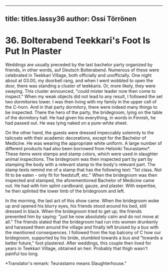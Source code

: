 
---

title: titles.lassy36
author: Ossi Törrönen
---


    
# 36. Bolterabend Teekkari's Foot Is Put In Plaster

Weddings are usually preceded by the last bachelor party organized by friends, in other words, auf Deutsch Bolterabend. Numerous of these were celebrated in Teekkari Village, both officially and unofficially. One night about at 03.00, my doorbell rang, and when I went wobbled to open the door, there was standing a cluster of teekkaris. Or, more likely, they were swaying. This cluster announced, "could mister leader now then come to inspect." When my weak objects did not lead to any result, I followed the set two dormitories lower. I was then living with my family in the upper cell of the C-horn. And in that party dormitory, there were indeed many things to be inspected. There the hero of the party, the bridegroom, lying on the table of the dormitory hall. He had given his everything, in words in Finnish, he had passed out. He was lying naked on a pure-white sheet.

On the other hand, the guests were dressed impeccably solemnly to the tailcoats with their academic decorations, except for the Bachelor of Medicine. He was wearing the appropriate white uniform. A large number of different products had also been borrowed from Helsinki Teurastamo\*. These items were stamps and stamp colors, which were used in slaughter animal inspections. The bridegroom was then inspected part by part by stamping the body with a relevant stamp to the body's relevant part. The stamp texts remind me of a stamp that has the following text: "1st class. Not fit to be eaten - only fit for feedstuff, etc." When the bridegroom was then inspected and stamped, the aforementioned Bachelor of Medicine came out. He had with him splint cardboard, gauze, and plaster. With expertise, he then splinted the lower limb of the bridegroom and left.

In the morning, the last act of this show came. When the bridegroom woke up and opened his blurry eyes, his friends stood around his bed, still dressed in black. When the bridegroom tried to get up, the friends prevented him by saying: "just be now absolutely calm and do not move at all." The friends stated that the bridegroom had run into women drunkenly and harassed them around the village and finally left bruised by a bus with the mentioned consequences. I followed from the top balcony of C how our bridegroom, supported by his bride, stumbled towards a bus and "towards a better future," foot plastered. After weddings, this couple then lived for years in Teekkari Village, obtained an heir. Probably that thigh wasn't painful too long.

\*Translator's remark: Teurastamo means Slaughterhouse."
